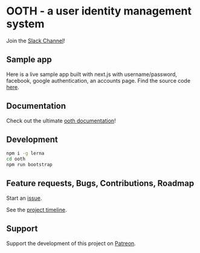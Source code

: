 # OOTH - a user identity management system

Join the [Slack Channel](https://join.slack.com/t/ooth/shared_invite/enQtMjQ3MDE2ODA2NjE0LTE1NGNmN2YzZTdiMWNjODExZmNjYzg3ZGJjZmVmZmI2YjVhOWYzZDQ1NWI4Y2JiNzNlMmI2Y2U5ZWFhODIzMWQ)!

## Sample app

Here is a live sample app built with next.js with username/password, facebook, google authentication, an accounts page.
Find the source code [here](https://github.com/nmaro/staart/tree/master/examples/staart).

## Documentation

Check out the ultimate [ooth documentation](https://nmaro.github.io/ooth/)!

## Development

```bash
npm i -g lerna
cd ooth
npm run bootstrap
```

## Feature requests, Bugs, Contributions, Roadmap

Start an [issue](https://github.com/nmaro/ooth/issues).

See the [project timeline](https://github.com/nmaro/ooth/projects/2).

## Support

Support the development of this project on [Patreon](https://www.patreon.com/nmaro).
